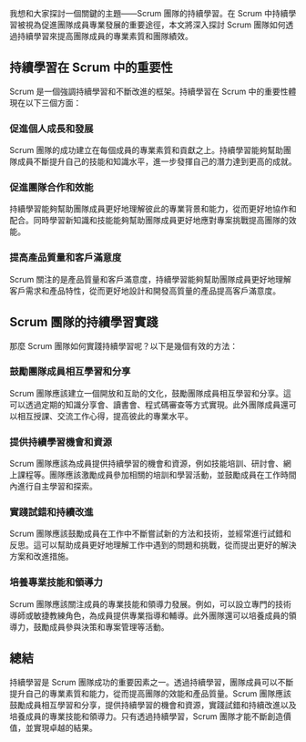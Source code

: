 我想和大家探討一個關鍵的主題——Scrum 團隊的持續學習。在 Scrum 中持續學習被視為促進團隊成員專業發展的重要途徑，本文將深入探討 Scrum 團隊如何透過持續學習來提高團隊成員的專業素質和團隊績效。

## 持續學習在 Scrum 中的重要性

Scrum 是一個強調持續學習和不斷改進的框架。持續學習在 Scrum 中的重要性體現在以下三個方面：

### 促進個人成長和發展

Scrum 團隊的成功建立在每個成員的專業素質和貢獻之上。持續學習能夠幫助團隊成員不斷提升自己的技能和知識水平，進一步發揮自己的潛力達到更高的成就。

### 促進團隊合作和效能

持續學習能夠幫助團隊成員更好地理解彼此的專業背景和能力，從而更好地協作和配合。同時學習新知識和技能能夠幫助團隊成員更好地應對專案挑戰提高團隊的效能。

### 提高產品質量和客戶滿意度

Scrum 關注的是產品質量和客戶滿意度，持續學習能夠幫助團隊成員更好地理解客戶需求和產品特性，從而更好地設計和開發高質量的產品提高客戶滿意度。

## Scrum 團隊的持續學習實踐

那麼 Scrum 團隊如何實踐持續學習呢？以下是幾個有效的方法：

### 鼓勵團隊成員相互學習和分享

Scrum 團隊應該建立一個開放和互助的文化，鼓勵團隊成員相互學習和分享。這可以透過定期的知識分享會、讀書會、程式碼審查等方式實現。此外團隊成員還可以相互授課、交流工作心得，提高彼此的專業水平。 

### 提供持續學習機會和資源

Scrum 團隊應該為成員提供持續學習的機會和資源，例如技能培訓、研討會、網上課程等。團隊應該激勵成員參加相關的培訓和學習活動，並鼓勵成員在工作時間內進行自主學習和探索。

### 實踐試錯和持續改進

Scrum 團隊應該鼓勵成員在工作中不斷嘗試新的方法和技術，並經常進行試錯和反思。這可以幫助成員更好地理解工作中遇到的問題和挑戰，從而提出更好的解決方案和改進措施。

### 培養專業技能和領導力

Scrum 團隊應該關注成員的專業技能和領導力發展。例如，可以設立專門的技術導師或敏捷教練角色，為成員提供專業指導和輔導。此外團隊還可以培養成員的領導力，鼓勵成員參與決策和專案管理等活動。

## 總結

持續學習是 Scrum 團隊成功的重要因素之一。透過持續學習，團隊成員可以不斷提升自己的專業素質和能力，從而提高團隊的效能和產品質量。Scrum 團隊應該鼓勵成員相互學習和分享，提供持續學習的機會和資源，實踐試錯和持續改進以及培養成員的專業技能和領導力。只有透過持續學習，Scrum 團隊才能不斷創造價值，並實現卓越的結果。